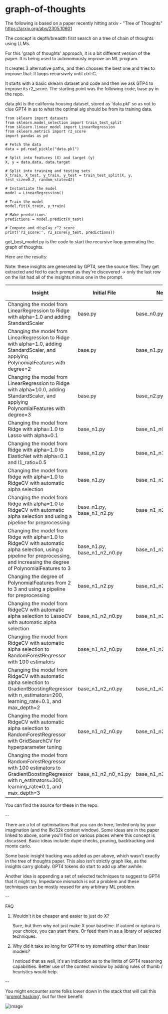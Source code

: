 # graph-of-thoughts

The following is based on a paper recently hitting arxiv - "Tree of Thoughts" https://arxiv.org/abs/2305.10601

The concept is depth/breadth first search on a tree of chain of thoughts using LLMs.

For this 'graph of thoughts' approach, it is a bit different version of the paper. It is being used to autonomously improve an ML program.

It creates 3 alternative paths, and then chooses the best one and tries to improve that.  It loops recursively until ctrl-C.

It starts with a basic sklearn dataset and code and then we ask GTP4 to improve its r2_score.  The starting point was the following code, base.py in the repo.  

data.pkl is the california housing dataset, stored as 'data.pkl' so as not to clue GPT4 in as to what the optimal alg should be from its training data.

```
from sklearn import datasets
from sklearn.model_selection import train_test_split
from sklearn.linear_model import LinearRegression
from sklearn.metrics import r2_score
import pandas as pd

# Fetch the data                                                                                                                 
data = pd.read_pickle("data.pkl")

# Split into features (X) and target (y)                                                                                         
X, y = data.data, data.target

# Split into training and testing sets                                                                                           
X_train, X_test, y_train, y_test = train_test_split(X, y, test_size=0.2, random_state=42)

# Instantiate the model                                                                                                          
model = LinearRegression()

# Train the model                                                                                                                
model.fit(X_train, y_train)

# Make predictions                                                                                                               
predictions = model.predict(X_test)

# Compute and display r^2 score                                                                                                  
print('r2_score:', r2_score(y_test, predictions))

```

get_best_model.py is the code to start the recursive loop generating the graph of thoughts.

Here are the results:

Note: these insights are generated by GPT4, see the source files.  They get extracted and fed to each prompt as they're discovered -> only the last row on the list had all of the insights minus one in the prompt.

| Insight | Initial File | New File | Initial Score | New Score |
|---------|--------------|----------|---------------|-----------|
| Changing the model from LinearRegression to Ridge with alpha=1.0 and adding StandardScaler | base.py | base_n0.py | 0.575 | 0.576 |
| Changing the model from LinearRegression to Ridge with alpha=1.0, adding StandardScaler, and applying PolynomialFeatures with degree=2 | base.py | base_n1.py | 0.575 | 0.647 |
| Changing the model from LinearRegression to Ridge with alpha=10.0, adding StandardScaler, and applying PolynomialFeatures with degree=3 | base.py | base_n2.py | 0.575 | -14.131 |
| Changing the model from Ridge with alpha=1.0 to Lasso with alpha=0.1 | base_n1.py | base_n1_n0.py | 0.647 | 0.482 |
| Changing the model from Ridge with alpha=1.0 to ElasticNet with alpha=0.1 and l1_ratio=0.5 | base_n1.py | base_n1_n1.py | 0.647 | 0.515 |
| Changing the model from Ridge with alpha=1.0 to RidgeCV with automatic alpha selection | base_n1.py | base_n1_n2.py | 0.647 | 0.656 |
| Changing the model from Ridge with alpha=1.0 to RidgeCV with automatic alpha selection and using a pipeline for preprocessing | base_n1.py, base_n1_n2.py | base_n1_n2_n0.py | 0.656 | 0.656 |
| Changing the model from Ridge with alpha=1.0 to RidgeCV with automatic alpha selection, using a pipeline for preprocessing, and increasing the degree of PolynomialFeatures to 3 | base_n1.py, base_n1_n2_n0.py | base_n1_n2_n1.py | 0.656 | -15.415 |
| Changing the degree of PolynomialFeatures from 2 to 3 and using a pipeline for preprocessing | base_n1_n2.py | base_n1_n2_n2.py | 0.656 | -15.415 |
| Changing the model from RidgeCV with automatic alpha selection to LassoCV with automatic alpha selection | base_n1_n2_n0.py | base_n1_n2_n0_n0.py | 0.656 | 0.482 |
| Changing the model from RidgeCV with automatic alpha selection to RandomForestRegressor with 100 estimators | base_n1_n2_n0.py | base_n1_n2_n0_n1.py | 0.656 | 0.799 |
| Changing the model from RidgeCV with automatic alpha selection to GradientBoostingRegressor with n_estimators=200, learning_rate=0.1, and max_depth=2 | base_n1_n2_n0.py | base_n1_n2_n0_n2.py | 0.656 | 0.775 |
| Changing the model from RidgeCV with automatic alpha selection to RandomForestRegressor with GridSearchCV for hyperparameter tuning | base_n1_n2_n0.py | base_n1_n2_n0_n1_n0.py | 0.799 | 0.802 |
| Changing the model from RandomForestRegressor with 100 estimators to GradientBoostingRegressor with n_estimators=300, learning_rate=0.1, and max_depth=3 | base_n1_n2_n0_n1.py | base_n1_n2_n0_n1_n1.py | 0.799 | 0.817


You can find the source for these in the repo. 
    
--
    
There are a lot of optimisations that you can do here, limited only by your imagination (and the 8k/32k context window).  Some ideas are in the paper linked to above, some you'll find on various places where this concept is discussed. Basic ideas include: dupe checks, pruning, backtracking and monte carlo.  

Some basic insight tracking was added as per above, which wasn't exactly in the tree of thoughts paper.  This also isn't strictly graph like, as the insights carry globaly. GPT4 tokens do start to add up after awhile.

Another idea is appending a set of selected techniques to suggest to GPT4 that it might try.  Impedance mismatch is not a problem and these techniques can be mostly reused for any arbitrary ML problem.

--
    
FAQ
    
1. Wouldn't it be cheaper and easier to just do X?   
    
    Sure, but then why not just make X your baseline.  If automl or optuna is your choice, you can start there.  Or feed them in as a library of selected techniques.
    
    
2. Why did it take so long for GPT4 to try something other than linear models?
    
    I noticed that as well, it's an indication as to the limits of GPT4 reasoning capabilities.  Better use of the context window by adding rules of thumb / heuristics would help.
    
--    

You might encounter some folks lower down in the stack that will call this '[prompt hacking](https://twitter.com/karpathy/status/1659653943754891279)', but for their benefit:
   
![image](https://github.com/qrdlgit/graph-of-thoughts/assets/129564070/ff2e9afa-da02-4e7c-922b-0dce87933034)

